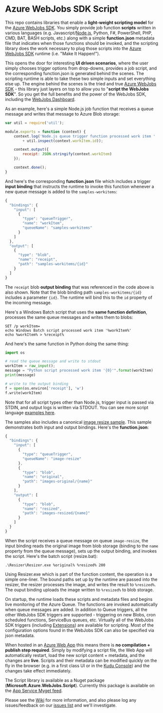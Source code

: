 ﻿Azure WebJobs SDK Script
===
This repo contains libraries that enable a **light-weight scripting model** for the [Azure WebJobs SDK](http://github.com/Azure/azure-webjobs-sdk). You simply provide job function **scripts** written in various languages (e.g. Javascript/[Node.js](http://nodejs.org), Python, F#, PowerShell, PHP, CMD, BAT, BASH scripts, etc.) along with a simple **function.json** metadata file that indicates when those functions should be invoked, and the scripting library does the work necessary to plug those scripts into the [Azure WebJobs SDK](https://github.com/Azure/azure-webjobs-sdk) runtime (i.e. "Make It Happen!").

This opens the door for interesting **UI driven scenarios**, where the user simply chooses trigger options from drop-downs, provides a job script, and the corresponding function.json is generated behind the scenes. The scripting runtime is able to take these two simple inputs and set everything else up. The engine behind the scenes is the tried and true [Azure WebJobs SDK](https://github.com/Azure/azure-webjobs-sdk) - this library just layers on top to allow you to "**script the WebJobs SDK**". So you get the full benefits and the power of the WebJobs SDK, including the [WebJobs Dashboard](http://azure.microsoft.com/en-us/documentation/videos/azure-webjobs-dashboard-site-extension/). 

As an example, here's a simple Node.js job function that receives a queue message and writes that message to Azure Blob storage:

```javascript
var util = require('util');

module.exports = function (context) {
    context.log('Node.js queue trigger function processed work item ' 
        + util.inspect(context.workItem.id));

    context.output({
        receipt: JSON.stringify(context.workItem)
    });

    context.done();
}
```

And here's the corresponding **function.json** file which includes a trigger **input binding** that instructs the runtime to invoke this function whenever a new queue message is added to the `samples-workitems`:

```javascript
{
  "bindings": {
    "input": [
      {
        "type": "queueTrigger",
        "name": "workItem",
        "queueName": "samples-workitems"
      }
    ]
  },
  "output": [
    {
      "type": "blob",
      "name": "receipt",
      "path": "samples-workitems/{id}"
    }
  ]
}
```
The `receipt` blob **output binding** that was referenced in the code above is also shown. Note that the blob binding path `samples-workitems/{id}` includes a parameter `{id}`. The runtime will bind this to the `id` property of the incoming message.

Here's a Windows Batch script that uses the **same function definition**, processes the same queue messages and writes them to blobs:

```batch
SET /p workItem=
echo Windows Batch script processed work item '%workItem%'
echo %workItem% > %receipt%
```

And here's the same function in Python doing the same thing:

```python
import os

# read the queue message and write to stdout
workItem = raw_input();
message = "Python script processed work item '{0}'".format(workItem)
print(message)

# write to the output binding
f = open(os.environ['receipt'], 'w')
f.write(workItem)
```

Note that for all script types other than Node.js, trigger input is passed via STDIN, and output logs is written via STDOUT. You can see more script language [examples here](http://github.com/Azure/azure-webjobs-sdk-script/tree/master/sample).

The samples also includes a canonical [image resize sample](http://github.com/Azure/azure-webjobs-sdk-script/tree/master/sample/ResizeImage). This sample demonstrates both input and output bindings. Here's the **function.json**:

```javascript
{
  "bindings": {
    "input": [
      {
        "type": "queueTrigger",
        "queueName": "image-resize"
      },
      {
        "type": "blob",
        "name": "original",
        "path": "images-original/{name}"
      }
    ],
    "output": [
      {
        "type": "blob",
        "name": "resized",
        "path": "images-resized/{name}"
      }
    ]
  }
}
```

When the script receives a queue message on queue `image-resize`, the input binding reads the original image from blob storage (binding to the `name` property from the queue message), sets up the output binding, and invokes the script. Here's the batch script (resize.bat):

```batch
.\Resizer\Resizer.exe %original% %resized% 200
```

Using Resizer.exe which is part of the function content, the operation is a simple one-liner. The bound paths set up by the runtime are passed into the resizer, the resizer processes the image, and writes the result to `%resized%`. The ouput binding uploads the image written to `%resized%` to blob storage.

On startup, the runtime loads these scripts and metadata files and begins live monitoring of the Azure Queue. The functions are invoked automatically when queue messages are added. In addition to Queue triggers, all the other WebJobs SDK triggers are supported - triggering on new Blobs, cron scheduled functions, ServiceBus queues, etc. Virtually all of the WebJobs SDK triggers (including [Extensions](http://github.com/Azure/azure-webjobs-sdk-extensions)) are available for scripting. Most of the configuration options found in the WebJobs SDK can also be specified via json metadata.

When hosted in an [Azure Web App](http://azure.microsoft.com/en-us/services/app-service/web/) this means there is **no compilation + publish step required**. Simply by modifying a script file, the Web App will automatically restart, load the new script content + metadata, and the changes are **live**. Scripts and their metadata can be modified quickly on the fly in the browser (e.g. in a first class UI or in the [Kudu Console](http://github.com/projectkudu/kudu/wiki/Kudu-console)) and the changes take effect immediately.

The Script library is available as a Nuget package (**Microsoft.Azure.WebJobs.Script**). Currently this package is available on the [App Service Myget feed](http://github.com/Azure/azure-webjobs-sdk/wiki/%22Nightly%22-Builds).

Please see the [Wiki](https://github.com/Azure/azure-webjobs-sdk-script/wiki) for more information, and also please log any issues/feedback on our [issues list](https://github.com/Azure/azure-webjobs-sdk-script/issues) and we'll investigate. 
